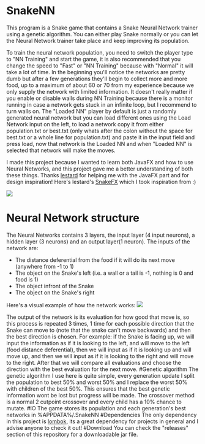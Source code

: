 # SnakeNN
This program is a Snake game that contains a Snake Neural Network trainer using a genetic algorithm. You can either play Snake normally
or you can let the Neural Network trainer take place and keep improving its population.

To train the neural network population, you need to switch the player type to "NN Training" and start the game, it is also
recommended that you change the speed to "Fast" or "NN Training" because with "Normal" it will take a lot of time. In the beginning
you'll notice the networks are pretty dumb but after a few generations they'll begin to collect more and more food, up to a maximum
of about 60 or 70 from my experience because we only supply the network with limited information. It doesn't really matter if you
enable or disable walls during NN Training because there is a monitor running in case a network gets stuck in an infinite loop, but I recommend to turn walls on. The "Loaded NN" player by default is just a randomly generated neural network but you can load different ones using the Load Network input on the left, to load a network copy it from either population.txt or best.txt (only whats after the colon without the space for best.txt or a whole line for population.txt) and paste it in the input field and press load, now that network is the Loaded NN and when "Loaded NN" is selected that network will make the moves.

I made this project because I wanted to learn both JavaFX and how to use Neural Networks, and this project gave me a better understanding
of both these things. Thanks [lestard](https://github.com/lestard) for helping me with the JavaFX part and for design inspiration! Here's lestard's [SnakeFX](https://github.com/lestard/SnakeFX)
which I took inspiration from :)

![](https://github.com/NanoVash/SnakeNN/blob/master/screenshot.png)
# Neural Network structure
The Neural Networks contains 3 layers, the input layer (4 input neurons), a hidden layer (3 neurons) and an output layer(1 neuron).
The inputs of the network are:
* The distance deferential from the food if it will do its next move (anywhere from -1 to 1)
* The object on the Snake's left (i.e. a wall or a tail is -1, nothing is 0 and food is 1)
* The object infront of the Snake
* The object on the Snake's right

Here's a visual example of how the network works: ![](https://github.com/NanoVash/SnakeNN/blob/master/nn.png)

The output of the network is its evaluation for how good that move is, so this process is repeated 3 times, 1 time for each possible 
direction that the Snake can move to (note that the snake can't move backwards) and then the best direction is chosen.
For example: if the Snake is facing up, we will input the information as if it is looking to the left, and will move to the left 
(food distance deferential), then we will input as if it is looking up and will move up, and then we will input as if it is looking to
the right and will move to the right. After that we will compare all evaluations and choose the direction with the best evaluation for
the next move.
#Genetic algorithm
The genetic algorithm I use here is quite simple, every generation update I split the population to best 50% and worst 50% and I replace
the worst 50% with children of the best 50%. This ensures that the best genetic information wont be lost but progress will be made.
The crossover method is a normal 2 cutpoint crossover and every child has a 10% chance to mutate.
#IO
The game stores its population and each generation's best networks in %APPDATA%/.SnakeNN
#Dependencies
The only dependency in this project is [lombok](https://projectlombok.org/), its a great dependency for projects in general and I
advise anyone to check it out!
#Download
You can check the "releases" section of this repository for a downloadable jar file.
